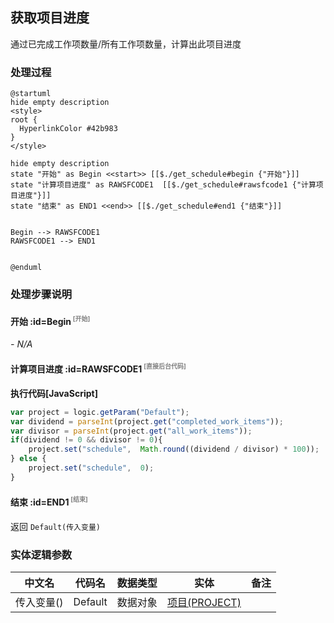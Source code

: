 ## 获取项目进度 <!-- {docsify-ignore-all} -->

   通过已完成工作项数量/所有工作项数量，计算出此项目进度

### 处理过程

```plantuml
@startuml
hide empty description
<style>
root {
  HyperlinkColor #42b983
}
</style>

hide empty description
state "开始" as Begin <<start>> [[$./get_schedule#begin {"开始"}]]
state "计算项目进度" as RAWSFCODE1  [[$./get_schedule#rawsfcode1 {"计算项目进度"}]]
state "结束" as END1 <<end>> [[$./get_schedule#end1 {"结束"}]]


Begin --> RAWSFCODE1
RAWSFCODE1 --> END1


@enduml
```


### 处理步骤说明

#### 开始 :id=Begin<sup class="footnote-symbol"> <font color=gray size=1>[开始]</font></sup>



*- N/A*
#### 计算项目进度 :id=RAWSFCODE1<sup class="footnote-symbol"> <font color=gray size=1>[直接后台代码]</font></sup>



<p class="panel-title"><b>执行代码[JavaScript]</b></p>

```javascript
var project = logic.getParam("Default");
var dividend = parseInt(project.get("completed_work_items"));
var divisor = parseInt(project.get("all_work_items"));
if(dividend != 0 && divisor != 0){
    project.set("schedule",  Math.round((dividend / divisor) * 100));
} else {
    project.set("schedule",  0);
}
```

#### 结束 :id=END1<sup class="footnote-symbol"> <font color=gray size=1>[结束]</font></sup>



返回 `Default(传入变量)`



### 实体逻辑参数

|    中文名   |    代码名    |  数据类型    |  实体   |备注 |
| --------| --------| -------- | -------- | --------   |
|传入变量(<i class="fa fa-check"/></i>)|Default|数据对象|[项目(PROJECT)](module/ProjMgmt/project.md)||
